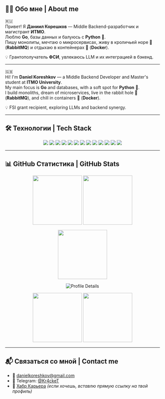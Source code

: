 ## 👨‍💻 Обо мне | About me

🇷🇺  
Привет! Я **Даниил Корешков** — Middle Backend-разработчик и магистрант **ИТМО**.  
Люблю **Go**, базы данных и балуюсь с **Python** 🐍.  
Пишу монолиты, мечтаю о микросервисах, живу в кроличьей норе 🐇 (**RabbitMQ**) и отдыхаю в контейнерах 🐳 (**Docker**).  

💡 Грантополучатель **ФСИ**, увлекаюсь LLM и их интеграцией в бэкенд.  

---

🇬🇧  
Hi! I'm **Daniel Koreshkov** — a Middle Backend Developer and Master's student at **ITMO University**.  
My main focus is **Go** and databases, with a soft spot for **Python** 🐍.  
I build monoliths, dream of microservices, live in the rabbit hole 🐇 (**RabbitMQ**), and chill in containers 🐳 (**Docker**).  

💡 FSI grant recipient, exploring LLMs and backend synergy.  

---

## 🛠️ Технологии | Tech Stack

<p align="center">
  <img src="https://img.shields.io/badge/-Go-00ADD8?style=flat&logo=go&logoColor=white"/>
  <img src="https://img.shields.io/badge/-PHP-777BB4?style=flat&logo=php&logoColor=white"/>
  <img src="https://img.shields.io/badge/-Python-3776AB?style=flat&logo=python&logoColor=white"/>
  <img src="https://img.shields.io/badge/-PostgreSQL-4169E1?style=flat&logo=postgresql&logoColor=white"/>
  <img src="https://img.shields.io/badge/-MySQL-4479A1?style=flat&logo=mysql&logoColor=white"/>
  <img src="https://img.shields.io/badge/-ClickHouse-FCCC00?style=flat&logo=clickhouse&logoColor=black"/>
  <img src="https://img.shields.io/badge/-Docker-2496ED?style=flat&logo=docker&logoColor=white"/>
  <img src="https://img.shields.io/badge/-RabbitMQ-FF6600?style=flat&logo=rabbitmq&logoColor=white"/>
  <img src="https://img.shields.io/badge/-Kafka-231F20?style=flat&logo=apache-kafka&logoColor=white"/>
  <img src="https://img.shields.io/badge/-JavaScript-F7DF1E?style=flat&logo=javascript&logoColor=black"/>
  <img src="https://img.shields.io/badge/-HTML-FF5733?style=flat&logo=html5&logoColor=white"/>
  <img src="https://img.shields.io/badge/-CSS-1572B6?style=flat&logo=css3&logoColor=white"/>
  <img src="https://img.shields.io/badge/-LESS-1D365D?style=flat&logo=less&logoColor=white"/>
</p>

---

## 📊 GitHub Статистика | GitHub Stats

<p align="center">
  <!-- Основная статистика -->
  <img src="https://github-readme-stats.vercel.app/api?username=kr4cket&show_icons=true&theme=tokyonight" height="160"/>
  <img src="https://github-readme-streak-stats.herokuapp.com?user=kr4cket&theme=tokyonight&hide_border=false" height="160"/>
</p>

<p align="center">
  <!-- Языки -->
  <img src="https://github-readme-stats.vercel.app/api/top-langs/?username=kr4cket&layout=compact&theme=tokyonight" height="160"/>
</p>

<p align="center">
  <!-- Аналитика коммитов -->
  <img src="https://github-profile-summary-cards.vercel.app/api/cards/profile-details?username=kr4cket&theme=tokyonight" alt="Profile Details"/>
</p>

<p align="center">
  <img src="https://github-profile-summary-cards.vercel.app/api/cards/most-commit-language?username=kr4cket&theme=tokyonight" height="160"/>
  <img src="https://github-profile-summary-cards.vercel.app/api/cards/stats?username=kr4cket&theme=tokyonight" height="160"/>
</p>

---

## 📬 Связаться со мной | Contact me

- 📧 [danielkoreshkov@gmail.com](mailto:danielkoreshkov@gmail.com)  
- 💬 Telegram: [@Kr4ckeT](https://t.me/Kr4ckeT)  
- 💼 [Хабр Карьера](https://career.habr.com/) _(если хочешь, вставлю прямую ссылку на твой профиль)_  
